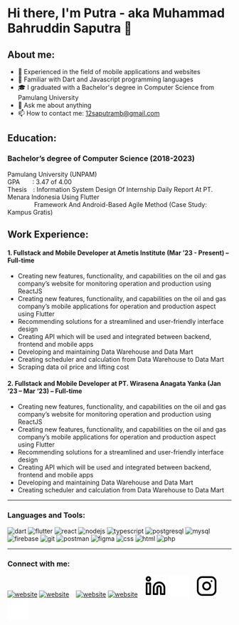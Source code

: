 # Hi there, I'm Putra - aka Muhammad Bahruddin Saputra 👋
## About me:
- 🛫 Experienced in the field of mobile applications and websites
- 🌱 Familiar with Dart and Javascript programming languages
- 🎓 I graduated with a Bachelor's degree in Computer Science from Pamulang University
- 💬 Ask me about anything
- 📫 How to contact me: 12saputramb@gmail.com

## Education:
### **Bachelor’s degree of Computer Science (2018-2023)**
Pamulang University (UNPAM)\
GPA&emsp;&emsp;: 3.47 of 4.00\
Thesis&emsp;: Information System Design Of Internship Daily Report At PT. Menara Indonesia Using Flutter\
&emsp;&emsp;&emsp;&emsp;&nbsp;Framework And Android-Based Agile Method (Case Study: Kampus Gratis)

## Work Experience:
#### 1. Fullstack and Mobile Developer at Ametis Institute (Mar ’23 - Present) – Full-time
   - Creating new features, functionality, and capabilities on the oil and gas company’s website for monitoring operation and production using ReactJS
   - Creating new features, functionality, and capabilities on the oil and gas company’s mobile applications for operation and production aspect using Flutter
   - Recommending solutions for a streamlined and user-friendly interface design
   - Creating API which will be used and integrated between backend, frontend and mobile apps
   - Developing and maintaining Data Warehouse and Data Mart
   - Creating scheduler and calculation from Data Warehouse to Data Mart
   - Scraping data oil price and lifting cost
#### 2. Fullstack and Mobile Developer at PT. Wirasena Anagata Yanka (Jan ‘23 – Mar ‘23) – Full-time
   - Creating new features, functionality, and capabilities on the oil and gas company’s website for monitoring operation and production using ReactJS
   - Creating new features, functionality, and capabilities on the oil and gas company’s mobile applications for operation and production aspect using Flutter
   - Recommending solutions for a streamlined and user-friendly interface design
   - Creating API which will be used and integrated between backend, frontend and mobile apps
   - Developing and maintaining Data Warehouse and Data Mart
   - Creating scheduler and calculation from Data Warehouse to Data Mart
---

### Languages and Tools:

<p align="left">
<img src="https://www.vectorlogo.zone/logos/dartlang/dartlang-icon.svg" alt="dart" width="33" height="33"/> 
<img src="https://www.vectorlogo.zone/logos/flutterio/flutterio-icon.svg" alt="flutter" width="33" height="33"/> 
<img src="https://www.vectorlogo.zone/logos/reactjs/reactjs-icon.svg" alt="react" width="33" height="33"/> 
<img src="https://www.vectorlogo.zone/logos/nodejs/nodejs-icon.svg" alt="nodejs" width="33" height="33"/> 
<img src="https://www.vectorlogo.zone/logos/typescriptlang/typescriptlang-icon.svg" alt="typescript" width="33" height="33"/> 
<img src="https://www.vectorlogo.zone/logos/postgresql/postgresql-icon.svg" alt="postgresql" width="33" height="33"/> 
<img src="https://www.vectorlogo.zone/logos/mysql/mysql-official.svg" alt="mysql" width="auto" height="33"/> 
<img src="https://www.vectorlogo.zone/logos/firebase/firebase-icon.svg" alt="firebase" width="33" height="33"/> 
<img src="https://www.vectorlogo.zone/logos/git-scm/git-scm-icon.svg" alt="git" width="33" height="33"/> 
<img src="https://www.vectorlogo.zone/logos/getpostman/getpostman-icon.svg" alt="postman" width="33" height="33"/> 
<img src="https://www.vectorlogo.zone/logos/figma/figma-icon.svg" alt="figma" width="33" height="33"/> 
<img src="https://www.vectorlogo.zone/logos/w3_css/w3_css-icon.svg" alt="css" width="33" height="33"/> 
<img src="https://www.vectorlogo.zone/logos/w3_html5/w3_html5-icon.svg" alt="html" width="33" height="33"/> 
<img src="https://www.vectorlogo.zone/logos/php/php-horizontal.svg" alt="php" width="auto" height="33"/> 
</p>

---
### Connect with me:

[![website](./img/youtube-light.svg)](https://www.youtube.com/channel/UC22xix7qvwpYWnSQ5QEYtAQ#gh-light-mode-only)
[![website](./img/youtube-dark.svg)](https://www.youtube.com/channel/UC22xix7qvwpYWnSQ5QEYtAQ#gh-dark-mode-only)
&nbsp;&nbsp;
[![website](./img/twitter-light.svg)](https://twitter.com/vincentwwidyan#gh-light-mode-only)
[![website](./img/twitter-dark.svg)](https://twitter.com/vincentwwidyan#gh-dark-mode-only)
&nbsp;&nbsp;
[![website](./img/linkedin-light.svg)](https://www.linkedin.com/in/vincentwidyan#gh-light-mode-only)
[![website](./img/linkedin-dark.svg)](https://www.linkedin.com/in/vincentwidyan#gh-dark-mode-only)
&nbsp;&nbsp;
[![website](./img/instagram-light.svg)](https://instagram.com/vincentwwidyan#gh-light-mode-only)
[![website](./img/instagram-dark.svg)](https://instagram.com/vincentwwidyan#gh-dark-mode-only)



[webdev]: https://github.com/vincentwidyan/vincentwidyan

